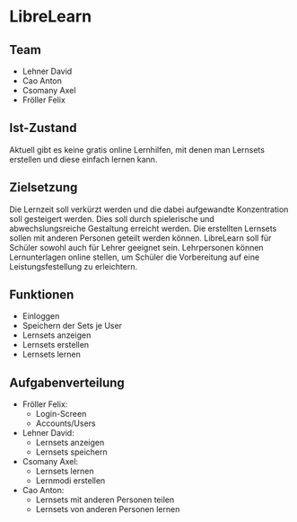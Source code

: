 # LibreLearn

## Team

- Lehner David
- Cao Anton
- Csomany Axel
- Fröller Felix

## Ist-Zustand
Aktuell gibt es keine gratis online Lernhilfen, mit denen man Lernsets erstellen und diese einfach lernen kann.

## Zielsetzung
Die Lernzeit soll verkürzt werden und die dabei aufgewandte Konzentration soll gesteigert werden. Dies soll durch spielerische
und abwechslungsreiche Gestaltung erreicht werden.
Die erstellten Lernsets sollen mit anderen Personen geteilt werden können. LibreLearn soll für Schüler sowohl auch für Lehrer geeignet sein.
Lehrpersonen können Lernunterlagen online stellen, um Schüler die Vorbereitung auf eine Leistungsfestellung zu erleichtern.

## Funktionen
- Einloggen
- Speichern der Sets je User
- Lernsets anzeigen
- Lernsets erstellen
- Lernsets lernen

## Aufgabenverteilung
- Fröller Felix:
    - Login-Screen
    - Accounts/Users
- Lehner David:
    - Lernsets anzeigen
    - Lernsets speichern
- Csomany Axel:
    - Lernsets lernen
    - Lernmodi erstellen
- Cao Anton:
    - Lernsets mit anderen Personen teilen
    - Lernsets von anderen Personen lernen
